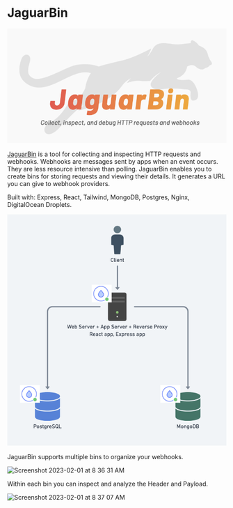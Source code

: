 # JaguarBin

![JaguarBin logo](jaguarbin.png)

[JaguarBin](https://jaguarbin.teamjaguar.org/) is a tool for collecting and inspecting HTTP requests and webhooks. Webhooks are messages sent by apps when an event occurs. They are less resource intensive than polling. JaguarBin enables you to create bins for storing requests and viewing their details. It generates a URL you can give to webhook providers.

Built with: Express, React, Tailwind, MongoDB, Postgres, Nginx, DigitalOcean Droplets.

![JaguarBin logo](nodes.png)

JaguarBin supports multiple bins to organize your webhooks.

![Screenshot 2023-02-01 at 8 36 31 AM](https://user-images.githubusercontent.com/74154385/216058822-db882063-e202-4d56-aa8b-9456139bac6b.png)

Within each bin you can inspect and analyze the Header and Payload.

![Screenshot 2023-02-01 at 8 37 07 AM](https://user-images.githubusercontent.com/74154385/216059174-25d9a63b-e039-4cb6-967b-598750a201e2.png)
